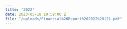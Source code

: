 ```yaml
---
title: '2022'
date: 2023-05-18 10:59:00 Z
file: "/uploads/Financial%20Report%202022%20(2).pdf"
---
```


